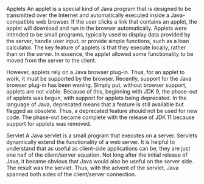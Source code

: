 Applets
An applet is a special kind of Java program that is designed to be transmitted over the Internet and automatically executed inside a Java-compatible web browser. If the user clicks a link that contains an applet, the applet will download and run in the browser automatically. Applets were intended to be small programs, typically used to display data provided by the server, handle user input, or provide simple functions, such as a loan calculator. The key feature of applets is that they execute locally, rather than on the server. In essence, the applet allowed some functionality to be moved from the server to the client.

However, applets rely on a Java browser plug-in. Thus, for an applet to work, it must be supported by the browser. Recently, support for the Java browser plug-in has been waning. Simply put, without browser support, applets are not viable. Because of this, beginning with JDK 9, the phase-out of applets was begun, with support for applets being deprecated. In the language of Java, deprecated means that a feature is still available but flagged as obsolete. Thus, a deprecated feature should not be used for new code. The phase-out became complete with the release of JDK 11 because support for applets was removed.

Servlet
A Java servlet is a small program that executes on a server. Servlets dynamically extend the functionality of a web server. It is helpful to understand that as useful as client-side applications can be, they are just one half of the client/server equation. Not long after the initial release of Java, it became obvious that Java would also be useful on the server side. The result was the servlet. Thus, with the advent of the servlet, Java spanned both sides of the client/server connection.
